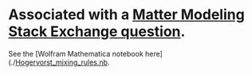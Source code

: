 # Associated with a [Matter Modeling Stack Exchange question](https://mattermodeling.stackexchange.com/questions/10276/how-to-derive-the-kong-chakrabarty-mixing-rules).

See the [Wolfram Mathematica notebook here](./[Hogervorst_mixing_rules.nb](https://github.com/HScheiber/hogervorst_combining_rules/blob/main/Hogervorst_mixing_rules.nb "Hogervorst_mixing_rules.nb").
